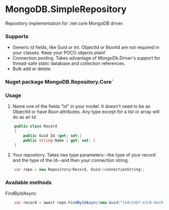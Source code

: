 # MongoDB.SimpleRepository

Repository implementation for .net core MongoDB driver. 

### Supports
* Generic id fields, like Guid or int. ObjectId or BsonId are not required in your classes. Keep your POCO objects plain!
* Connection pooling. Takes advantage of MongoDb.Driver's support for thread-safe static database and collection references.
* Bulk add or delete.

### Nuget package MongoDB.Repository.Core`

### Usage

1. Name one of the fields "Id" in your model. It doesn't need to be an ObjectId or have Bson attributes. Any type except for a list or array will do as an Id. 
```csharp
    public class Record
    {
        public Guid Id {get; set;}
        public string Name { get; set; }
    }
```

2. Your repository. Takes two type parameters--the type of your record and the type of the Id--and then your connection string.
```csharp
    var repo = new Repository<Record, Guid>(connectionString);
```

### Available methods
FindByIdAsync
```csharp
    var record = await repo.FindByIdAsync(new Guid("134c24bf-e1c8-4ec9-bd7e-ebbe211ebb72"));
```
